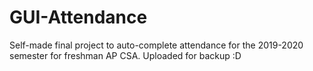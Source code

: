 # GUI-Attendance
Self-made final project to auto-complete attendance for the 2019-2020 semester for freshman AP CSA. Uploaded for backup :D
